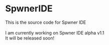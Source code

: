 # SpwnerIDE
This is the source code for Spwner IDE\
\
I am currently working on Spwner IDE alpha v1.1\
It will be released soon!
